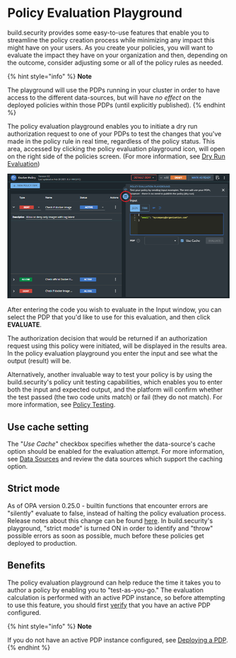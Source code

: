 # Policy Evaluation Playground

build.security provides some easy-to-use features that enable you to streamline the policy creation process while minimizing any impact this might have on your users. As you create your policies, you will want to evaluate the impact they have on your organization and then, depending on the outcome, consider adjusting some or all of the policy rules as needed.

{% hint style="info" %}
**Note**

The playground will use the PDPs running in your cluster in order to have access to the different data-sources, but will have _no effect_ on the deployed policies within those PDPs \(until explicitly published\).
{% endhint %}

The policy evaluation playground enables you to initiate a dry run authorization request to one of your PDPs to test the changes that you've made in the policy rule in real time, regardless of the policy status. This area, accessed by clicking the policy evaluation playground icon, will open on the right side of the policies screen. \(For more information, see [Dry Run Evaluation](../../quickstarts/testing-your-policy/dry-run-evaluation.md)\)

![Policy Evaluator Playground](../../.gitbook/assets/image%20%2816%29.png)

After entering the code you wish to evaluate in the Input window, you can select the PDP that you'd like to use for this evaluation, and then click **EVALUATE**. 

The authorization decision that would be returned if an authorization request using this policy were initiated, will be displayed in the results area. In the policy evaluation playground you enter the input and see what the output \(result\) will be.

Alternatively, another invaluable way to test your policy is by using the build.security's policy unit testing capabilities, which enables you to enter both the input and expected output, and the platform will confirm whether the test passed \(the two code units match\) or fail \(they do not match\). For more information, see [Policy Testing](policy-testing/).

## Use cache setting

The "_Use Cache_" checkbox specifies whether the data-source's cache option should be enabled for the evaluation attempt. For more information, see [Data Sources](../data-sources/) and review the data sources which support the caching option.

## Strict mode

As of OPA version 0.25.0 - builtin functions that encounter errors are "silently" evaluate to false, instead of halting the policy evaluation process. Release notes about this change can be found [here](https://github.com/open-policy-agent/opa/releases/tag/v0.25.0). In build.security's playground, "strict mode" is turned ON in order to identify and "throw" possible errors as soon as possible, much before these policies get deployed to production.

## Benefits

The policy evaluation playground can help reduce the time it takes you to author a policy by enabling you to "test-as-you-go." The evaluation calculation is performed with an active PDP instance, so before attempting to use this feature, you should first [verify](../project-settings/pdp-settings.md) that you have an active PDP configured.

{% hint style="info" %}
**Note**

If you do not have an active PDP instance configured, see [Deploying a PDP](../policy-decision-points-pdp/creating-a-new-pdp-configuration.md).
{% endhint %}



